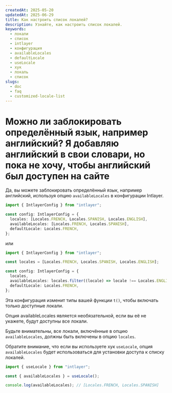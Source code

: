 ```yaml
---
createdAt: 2025-05-20
updatedAt: 2025-06-29
title: Как настроить список локалей?
description: Узнайте, как настроить список локалей.
keywords:
  - локали
  - список
  - intlayer
  - конфигурация
  - availableLocales
  - defaultLocale
  - useLocale
  - хук
  - локаль
  - список
slugs:
  - doc
  - faq
  - customized-locale-list
---
```


# Можно ли заблокировать определённый язык, например английский? Я добавляю английский в свои словари, но пока не хочу, чтобы английский был доступен на сайте

Да, вы можете заблокировать определённый язык, например английский, используя опцию `availableLocales` в конфигурации Intlayer.

```ts
import { IntlayerConfig } from "intlayer";

const config: IntlayerConfig = {
  locales: [Locales.FRENCH, Locales.SPANISH, Locales.ENGLISH],
  availableLocales: [Locales.FRENCH, Locales.SPANISH],
  defaultLocale: Locales.FRENCH,
};
```

или

```ts
import { IntlayerConfig } from "intlayer";

const locales = [Locales.FRENCH, Locales.SPANISH, Locales.ENGLISH];

const config: IntlayerConfig = {
  locales,
  availableLocales: locales.filter((locale) => locale !== Locales.ENGLISH),
  defaultLocale: Locales.FRENCH,
};
```

Эта конфигурация изменит типы вашей функции `t()`, чтобы включать только доступные локали.

Опция availableLocales является необязательной, если вы её не укажете, будут доступны все локали.

Будьте внимательны, все локали, включённые в опцию `availableLocales`, должны быть включены в опцию `locales`.

Обратите внимание, что если вы используете хук `useLocale`, опция `availableLocales` будет использоваться для установки доступа к списку локалей.

```ts
import { useLocale } from "intlayer";

const { availableLocales } = useLocale();

console.log(availableLocales); // [Locales.FRENCH, Locales.SPANISH]
```
